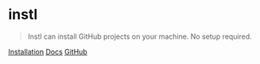 # instl

> Instl can install GitHub projects on your machine. No setup required.

[Installation](installation.md)
[Docs](docs.md)
[GitHub](https://github.com/instl-sh/instl)
